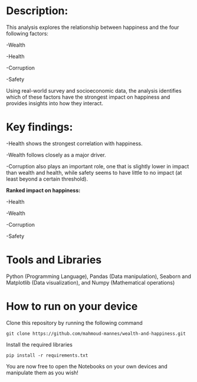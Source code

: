 # **Description**:
This analysis explores the relationship between happiness and the four following factors:

-Wealth

-Health

-Corruption

-Safety

Using real-world survey and socioeconomic data, the analysis identifies which of these factors have the strongest impact on happiness and provides insights into how they interact.

# **Key findings**:
-Health shows the strongest correlation with happiness.

-Wealth follows closely as a major driver.

-Corruption also plays an important role, one that is slightly lower in impact than wealth and health, while safety seems to have little to no impact (at least beyond a certain threshold).

**Ranked impact on happiness:**

-Health

-Wealth

-Corruption

-Safety

# **Tools and Libraries**

Python (Programming Language), Pandas (Data manipulation), Seaborn and Matplotlib (Data visualization), and Numpy (Mathematical operations)

# **How to run on your device**

Clone this repository by running the following command

`git clone https://github.com/mahmoud-mannes/wealth-and-happiness.git`

Install the required libraries

`pip install -r requirements.txt`

You are now free to open the Notebooks on your own devices and manipulate them as you wish!

